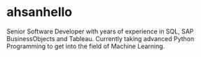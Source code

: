 # ahsanhello
Senior Software Developer with years of experience in SQL, SAP BusinessObjects and Tableau. Currently taking advanced Python Programming to get into the field of Machine Learning.
